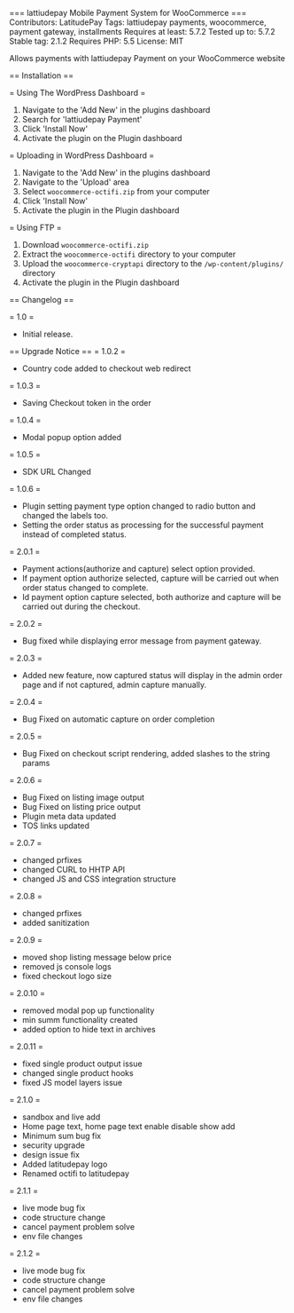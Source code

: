 === lattiudepay  Mobile Payment System for WooCommerce ===
Contributors: LatitudePay
Tags: lattiudepay  payments, woocommerce, payment gateway, installments
Requires at least: 5.7.2
Tested up to: 5.7.2
Stable tag: 2.1.2
Requires PHP: 5.5
License: MIT

Allows payments with lattiudepay Payment on your WooCommerce website

== Installation ==

= Using The WordPress Dashboard =

1. Navigate to the 'Add New' in the plugins dashboard
2. Search for 'lattiudepay Payment'
3. Click 'Install Now'
4. Activate the plugin on the Plugin dashboard

= Uploading in WordPress Dashboard =

1. Navigate to the 'Add New' in the plugins dashboard
2. Navigate to the 'Upload' area
3. Select `woocommerce-octifi.zip` from your computer
4. Click 'Install Now'
5. Activate the plugin in the Plugin dashboard

= Using FTP =

1. Download `woocommerce-octifi.zip`
2. Extract the `woocommerce-octifi` directory to your computer
3. Upload the `woocommerce-cryptapi` directory to the `/wp-content/plugins/` directory
4. Activate the plugin in the Plugin dashboard


== Changelog ==

= 1.0 =
* Initial release.

== Upgrade Notice ==
= 1.0.2 =
- Country code added to checkout web redirect

= 1.0.3 =
- Saving Checkout token in the order

= 1.0.4 =
- Modal popup option added

= 1.0.5 =
- SDK URL Changed

= 1.0.6 =
- Plugin setting payment type option changed to radio button and changed the labels too.
- Setting the order status as processing for the successful payment instead of completed status.

= 2.0.1 =
- Payment actions(authorize and capture) select option provided.
- If payment option authorize selected, capture will be carried out when order status changed to complete.
- Id payment option capture selected, both authorize and capture will be carried out during the checkout.

= 2.0.2 =
- Bug fixed while displaying error message from payment gateway.

= 2.0.3 =
- Added new feature, now captured status will display in the admin order page and if not captured, admin capture manually.

= 2.0.4 =
- Bug Fixed on automatic capture on order completion

= 2.0.5 =
- Bug Fixed on checkout script rendering, added slashes to the string params

= 2.0.6 =
- Bug Fixed on listing image output
- Bug Fixed on listing price output
- Plugin meta data updated
- TOS links updated

= 2.0.7 =
- changed prfixes
- changed CURL to HHTP API
- changed JS and CSS integration structure


= 2.0.8 =
- changed prfixes
- added sanitization

= 2.0.9 =
- moved shop listing message below price
- removed js console logs
- fixed checkout logo size

= 2.0.10 =
- removed modal pop up functionality
- min summ functionality created
- added option to hide text in archives

= 2.0.11 =
- fixed single product output issue
- changed single product hooks
- fixed JS model layers issue

= 2.1.0 =
- sandbox and live add 
- Home page text, home page text enable disable show add
- Minimum sum bug fix
- security upgrade
- design issue fix
- Added latitudepay logo
- Renamed octifi to latitudepay

= 2.1.1 = 
- live mode bug fix 
- code structure change 
- cancel payment problem solve 
- env file changes

= 2.1.2 =
- live mode bug fix
- code structure change
- cancel payment problem solve
- env file changes
